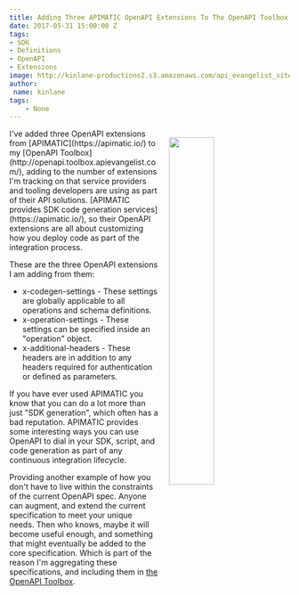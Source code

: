 ```yaml
---
title: Adding Three APIMATIC OpenAPI Extensions To The OpenAPI Toolbox
date: 2017-05-31 15:00:00 Z
tags:
- SDK
- Definitions
- OpenAPI
- Extensions
image: http://kinlane-productions2.s3.amazonaws.com/api_evangelist_site/blog/apimatic_dx_kits.png
author:
 name: kinlane
tags:
    - None
---
```

<p><a href="https://apimatic.io/"><img src="http://kinlane-productions2.s3.amazonaws.com/api_evangelist_site/blog/apimatic_dx_kits.png" align="right" width="40%" style="padding: 15px;" /></a></p>
I've added three OpenAPI extensions from [APIMATIC](https://apimatic.io/) to my [OpenAPI Toolbox](http://openapi.toolbox.apievangelist.com/), adding to the number of extensions I'm tracking on that service providers and tooling developers are using as part of their API solutions. [APIMATIC provides SDK code generation services](https://apimatic.io/), so their OpenAPI extensions are all about customizing how you deploy code as part of the integration process.

These are the three OpenAPI extensions I am adding from them:

* x-codegen-settings - These settings are globally applicable to all operations and schema definitions.
* x-operation-settings - These settings can be specified inside an &quot;operation&quot; object.
* x-additional-headers - These headers are in addition to any headers required for authentication or defined as parameters.

If you have ever used APIMATIC you know that you can do a lot more than just "SDK generation", which often has a bad reputation. APIMATIC provides some interesting ways you can use OpenAPI to dial in your SDK, script, and code generation as part of any continuous integration lifecycle.

Providing another example of how you don't have to live within the constraints of the current OpenAPI spec. Anyone can augment, and extend the current specification to meet your unique needs. Then who knows, maybe it will become useful enough, and something that might eventually be added to the core specification. Which is part of the reason I'm aggregating these specifications, and including them in [the OpenAPI Toolbox](http://openapi.toolbox.apievangelist.com/).